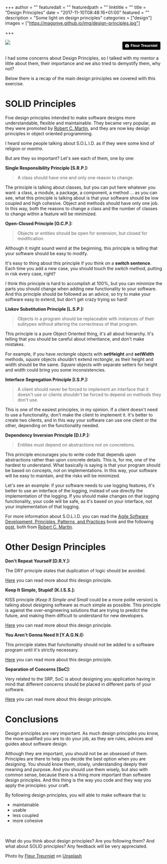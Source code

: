 +++
author = ""
featuredalt = ""
featuredpath = ""
linktitle = ""
title = "Design Principles"
date = "2017-11-10T08:48:16+01:00"
featured = ""
description = "Some light on design principles"
categories = ["design"]
images = ["https://magonye.github.io/img/design-principles.jpg"]

+++

<img src="https://magonye.github.io/img/design-principles.jpg" />
<a style="margin:.50em; float: right; background-color:black;color:white;text-decoration:none;padding:4px 6px;font-family:-apple-system, BlinkMacSystemFont, &quot;San Francisco&quot;, &quot;Helvetica Neue&quot;, Helvetica, Ubuntu, Roboto, Noto, &quot;Segoe UI&quot;, Arial, sans-serif;font-size:12px;font-weight:bold;line-height:1.2;display:inline-block;border-radius:3px;" href="https://unsplash.com/@yer_a_wizard?utm_medium=referral&amp;utm_campaign=photographer-credit&amp;utm_content=creditBadge" target="_blank" rel="noopener noreferrer" title="Download free do whatever you want high-resolution photos from Fleur Treurniet"><span style="display:inline-block;padding:2px 3px;"><svg xmlns="http://www.w3.org/2000/svg" style="height:12px;width:auto;position:relative;vertical-align:middle;top:-1px;fill:white;" viewBox="0 0 32 32"><title></title><path d="M20.8 18.1c0 2.7-2.2 4.8-4.8 4.8s-4.8-2.1-4.8-4.8c0-2.7 2.2-4.8 4.8-4.8 2.7.1 4.8 2.2 4.8 4.8zm11.2-7.4v14.9c0 2.3-1.9 4.3-4.3 4.3h-23.4c-2.4 0-4.3-1.9-4.3-4.3v-15c0-2.3 1.9-4.3 4.3-4.3h3.7l.8-2.3c.4-1.1 1.7-2 2.9-2h8.6c1.2 0 2.5.9 2.9 2l.8 2.4h3.7c2.4 0 4.3 1.9 4.3 4.3zm-8.6 7.5c0-4.1-3.3-7.5-7.5-7.5-4.1 0-7.5 3.4-7.5 7.5s3.3 7.5 7.5 7.5c4.2-.1 7.5-3.4 7.5-7.5z"></path></svg></span><span style="display:inline-block;padding:2px 3px;">Fleur Treurniet</span></a>
<br><br><br>
I had some concerns about Design Principles, so I talked with my mentor a little about them, their importance and we also tried to demystify them, why not?

Below there is a recap of the main design principles we covered with this exercise.

# SOLID Principles

Five design principles intended to make software designs more understandable, flexible and maintainable. They became very popular, as they were promoted by <a href="https://sites.google.com/site/unclebobconsultingllc/" target="_blank">Robert C. Martin</a>, and they are now key design principles in object oriented programming.

I heard some people talking about S.O.L.I.D. as if they were some kind of religion or _mantra_.

But are they so important? Let's see each of them, one by one:

**Single Responsibility Principle [S.R.P.]:** 

> A class should have one and only one reason to change. 

The principle is talking about classes, but you can put here whatever you want: a class, a module, a package, a component, a method ... as you can see, what this principle is talking about is that your software should be low coupled and high cohesive. Object and methods should have only one job. In this way, both the reasons to change a class and the number of classes to change within a feature will be minimized.

**Open-Closed Principle [O.C.P.]:** 

> Objects or entities should be open for extension, but closed for modification. 

Although it might sound weird at the beginning, this principle is telling that your software should be easy to modify.

It's easy to thing about this principle if you think on a **switch sentence**. Each time you add a new case, you should touch the switch method, putting in risk every case, right?

I think this principle is hard to accomplish at 100%, but you can minimize the parts you should change when adding new functionality to your software. And this principle should be followed as an advice, so try to make your software easy to extend, but don't get crazy trying so hard!

**Liskov Substitution Principle [L.S.P.]:** 

> Objects in a program should be replaceable with instances of their subtypes without altering the correctness of that program. 

This principle is a pure Object Oriented thing, it's all about hierarchy. It's telling that you should be careful about inheritance, and don't make mistakes. 

For example, if you have _rectangle_ objects with **setHeight** and **setWidth** methods, _square_ objects shouldn't extend _rectangle_, as their height and width should be the same. _Square_ objects with separate setters for height and width could bring you some inconsistencies.

**Interface Segregation Principle [I.S.P.]:** 

> A client should never be forced to implement an interface that it doesn't use or clients shouldn't be forced to depend on methods they don't use. 

This is one of the easiest principles, in my opinion. If a client doesn't need to use a functionality, don't make the client to implement it. It's better to create two clients, and in this way your software can use one client or the other, depending on the functionality needed. 


**Dependency Inversion Principle [D.I.P.]:** 

> Entities must depend on abstractions not on concretions. 

This principle encourages you to write code that depends upon abstractions rather than upon concrete details. This is, for me, one of the hardest to understand. What basically is saying is that your program should be based on concepts, not on implementations. In this way, your software will be easy to maintain, and the risks will be minimized.

Let's see an example: if your software needs to use logging features, it's better to use an interface of the logging, instead of use directly the implementation of the logging. If you should make changes on that logging functionality, your code will be safe, as it's based on your interface, not your implementation of that logging.

For more information about S.O.L.I.D. you can read the <a href="https://www.goodreads.com/book/show/84985.Agile_Software_Development_Principles_Patterns_and_Practices" target="_blank">Agile Software Development, Principles, Patterns, and Practices</a> book and the following <a href="http://butunclebob.com/ArticleS.UncleBob.PrinciplesOfOod" target="_blank">post</a>, both from <a href="https://sites.google.com/site/unclebobconsultingllc/" target="_blank">Robert C. Martin</a>.

 
# Other Design Principles

**Don't Repeat Yourself [D.R.Y.]:**

The DRY principle states that duplication of logic should be avoided.

<a href="http://wiki.c2.com/?DontRepeatYourself" target="_blank">Here</a> you can read more about this design principle.

**Keep It Simple, Stupid! [K.I.S.S.]:**

KISS principle (_Keep It Simple and Small_ could be a more polite version) is talking about designing software as much simple as possible. This principle is against the over-engineering solutions that are trying to predict the future, and making them difficult to understand for new developers.

<a href="http://wiki.c2.com/?KeepItSimple" target="_blank">Here</a> you can read more about this design principle.

**You Aren't Gonna Need It [Y.A.G.N.I]:** 

This principle states that functionality should not be added to a software program until it's strictly necessary.

<a href="http://wiki.c2.com/?YouArentGonnaNeedIt" target="_blank">Here</a> you can read more about this design principle.

**Separation of Concerns [SoC]:**

Very related to the SRP, SoC is about designing you application having in mind that different concerns should be placed in different parts of your software.

<a href="http://wiki.c2.com/?SeparationOfConcerns" target="_blank">Here</a> you can read more about this design principle.

# Conclusions

Design principles are very important. As much design principles you know, the more qualified you are to do your job, as they are rules, advices and guides about software design.

Although they are important, you should not be an obsessed of them. Principles are there to help you decide the best option when you are designing. You should know them, slowly, understanding deeply their meaning and purpose. And you should use them wisely, but also with common sense, because there is a thing more important than software design principles. And this thing is the way you code and they way you apply the principles: your craft. 


By following design principles, you will able to make software that is:

* maintainable
* usable
* less coupled
* more cohesive

<br><br>
What do you think about design principles? Are you following them? And what about SOLID principles?
Any feedback will be very appreciated.

Photo by <a href="https://unsplash.com/photos/dQf7RZhMOJU?utm_source=unsplash&utm_medium=referral&utm_content=creditCopyText" target="_blank">Fleur Treurniet</a> on <a href="https://unsplash.com/?utm_source=unsplash&utm_medium=referral&utm_content=creditCopyText" target="_blank">Unsplash</a>
